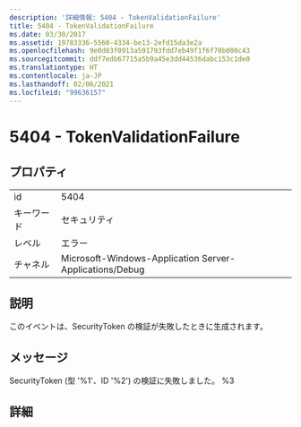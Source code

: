 ```yaml
---
description: '詳細情報: 5404 - TokenValidationFailure'
title: 5404 - TokenValidationFailure
ms.date: 03/30/2017
ms.assetid: 19783336-5560-4334-be13-2efd15da3e2a
ms.openlocfilehash: 9e0d83f0913a591793fdd7eb49f1f6f70b000c43
ms.sourcegitcommit: ddf7edb67715a5b9a45e3dd44536dabc153c1de0
ms.translationtype: HT
ms.contentlocale: ja-JP
ms.lasthandoff: 02/06/2021
ms.locfileid: "99636157"
---
```

# <a name="5404---tokenvalidationfailure"></a>5404 - TokenValidationFailure

## <a name="properties"></a>プロパティ  
  
|||  
|-|-|  
|id|5404|  
|キーワード|セキュリティ|  
|レベル|エラー|  
|チャネル|Microsoft-Windows-Application Server-Applications/Debug|  
  
## <a name="description"></a>説明  

 このイベントは、SecurityToken の検証が失敗したときに生成されます。  
  
## <a name="message"></a>メッセージ  

 SecurityToken (型 '%1'、ID '%2') の検証に失敗しました。 %3  
  
## <a name="details"></a>詳細
